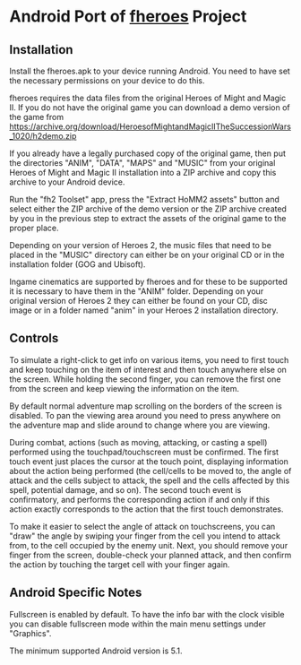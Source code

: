 # Android Port of [fheroes](README.md) Project

## Installation

Install the fheroes.apk to your device running Android. You need to have set the necessary permissions on your device to
do this.

fheroes requires the data files from the original Heroes of Might and Magic II. If you do not have the original game you
can download a demo version of the game from <https://archive.org/download/HeroesofMightandMagicIITheSuccessionWars_1020/h2demo.zip>

If you already have a legally purchased copy of the original game, then put the directories "ANIM", "DATA", "MAPS" and "MUSIC"
from your original Heroes of Might and Magic II installation into a ZIP archive and copy this archive to your Android device.

Run the "fh2 Toolset" app, press the "Extract HoMM2 assets" button and select either the ZIP archive of the demo version or the
ZIP archive created by you in the previous step to extract the assets of the original game to the proper place.

Depending on your version of Heroes 2, the music files that need to be placed in the "MUSIC" directory can either be on your
original CD or in the installation folder (GOG and Ubisoft).

Ingame cinematics are supported by fheroes and for these to be supported it is necessary to have them in the "ANIM" folder.
Depending on your original version of Heroes 2 they can either be found on your CD, disc image or in a folder named "anim" in
your Heroes 2 installation directory.

## Controls

To simulate a right-click to get info on various items, you need to first touch and keep touching on the item of interest
and then touch anywhere else on the screen. While holding the second finger, you can remove the first one from the screen
and keep viewing the information on the item.

By default normal adventure map scrolling on the borders of the screen is disabled. To pan the viewing area around you
need to press anywhere on the adventure map and slide around to change where you are viewing.

During combat, actions (such as moving, attacking, or casting a spell) performed using the touchpad/touchscreen must be
confirmed. The first touch event just places the cursor at the touch point, displaying information about the action being
performed (the cell/cells to be moved to, the angle of attack and the cells subject to attack, the spell and the cells
affected by this spell, potential damage, and so on). The second touch event is confirmatory, and performs the corresponding
action if and only if this action exactly corresponds to the action that the first touch demonstrates.

To make it easier to select the angle of attack on touchscreens, you can "draw" the angle by swiping your finger from the cell you
intend to attack from, to the cell occupied by the enemy unit. Next, you should remove your finger from the screen, double-check
your planned attack, and then confirm the action by touching the target cell with your finger again.

## Android Specific Notes

Fullscreen is enabled by default. To have the info bar with the clock visible you can disable fullscreen mode within the
main menu settings under "Graphics".

The minimum supported Android version is 5.1.

